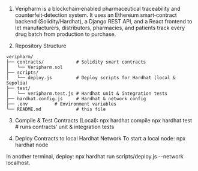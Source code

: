 1. Veripharm is a blockchain‑enabled pharmaceutical traceability and counterfeit‑detection system. It uses an Ethereum smart‑contract backend (Solidity/Hardhat), a Django REST API, and a React frontend to let manufacturers, distributors, pharmacies, and patients track every drug batch from production to purchase.

2. Repository Structure

```
veripharm/
├── contracts/            # Solidity smart contracts
│   └── Veripharm.sol
├── scripts/
│   └── deploy.js         # Deploy scripts for Hardhat (local & Sepolia)
├── test/
│   └── veripharm.test.js # Hardhat unit & integration tests
├── hardhat.config.js     # Hardhat & network config
├── .env          # Environment variables
└── README.md             # this file

```



3. Compile & Test Contracts (Local):
npx hardhat compile
npx hardhat test           # runs contracts’ unit & integration tests

4. Deploy Contracts to local Hardhat Network
To start a local node:
npx hardhat node

In another terminal, deploy:
npx hardhat run scripts/deploy.js --network localhost.
